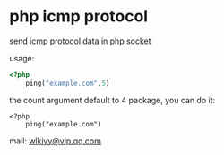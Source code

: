 # php icmp protocol



send icmp protocol data in php socket



usage:

```php
<?php
    ping("example.com",5)
```



the count argument default to 4 package, you can do it:

```
<?php
	ping("example.com")
```



mail: wlkjyy@vip.qq.com

